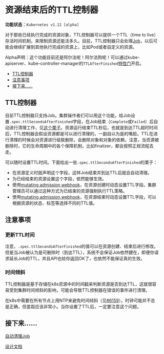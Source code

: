 # 资源结束后的TTL控制器

**功能状态**：`Kubernetes v1.12 [alpha]`

对于那些已经执行完成的资源对象，TTL控制器可以提供一个TTL（time to live）存活时间机制，来限制资源还能活多久。目前，TTL控制器只会处理[Job](Job.md)，以后可能会继续扩展到其他执行完成的资源上，比如Pod或者自定义的资源。

Alpha声明：这个功能目前还是阿尔法呢！阿尔法狗呢！可以通过kube-apiserver、kube-controller-manager的`TTLAfterFinished`[特性门]()开启。

- [TTL控制器](#TTL控制器)
- [注意事项](#注意事项)
- [接下来……](#接下来)

## TTL控制器

目前TTL控制器只支持Job。集群操作者们可以用这个功能，给Job设置`.spec.ttlSecondsAfterFinished`字段，在Job结束（`Complete`或`Failed`）后自动进行清理工作，见[这个栗子]()。资源运行结束TTL秒后，也就是到达TTL超时时间后，TTL控制器会假设资源都是可以进行清理的，一副自以为是的嘴脸。TTL在进行清理的时候会对资源进行级联删除，会删除对象和对象的依赖。注意，当资源被删除时，它的生命周期中的各个保障机制，比如finalizer，都会按照正规流程去走。

可以随时设置TTL时间。下面给出一些`.spec.ttlSecondsAfterFinished`的栗子：

- 在资源定义时就声明这个字段，这样Job结束并到达TTL后就会自动清理。
- 为已经结束的资源设置这个字段，依然能够生效。
- 使用[mutating admission webhook]()，在资源创建时动态设置TTL字段。集群管理员可以通过这种方式为已结束的资源强制执行TTL策略。
- 使用[mutating admission webhook]()，在资源结束时动态设置TTL字段，可以根据资源的状态、标签等选择不同的TTL值。

## 注意事项

### 更新TTL时间

注意，`.spec.ttlSecondsAfterFinished`的值可以在资源创建、结束后进行修改。但是当Job被认为是可删除时（到达TTL），系统不会保证Job依然健在，即便你请求延长Job的TTL，并且API也给你返回OK了，也依然不能保证真的生效。

### 时间倾斜

TTL控制器是基于存储在k8s资源中的时间戳来判断资源是否到达TTL，这就很容易受到集群时间倾斜的影响，可能会导致TTL控制器在错误的事件进行清理。

在k8s中需要在所有节点上用NTP来避免时间倾斜（见[#6159](https://github.com/kubernetes/kubernetes/issues/6159#issuecomment-93844058)）。时钟可能并不总是正确，但差距应该非常小。当你设置了TTL后，一定要注意这个问题。

## 接下来……

[自动清理Job]()

[设计文档](https://github.com/kubernetes/enhancements/blob/master/keps/sig-apps/0026-ttl-after-finish.md)
